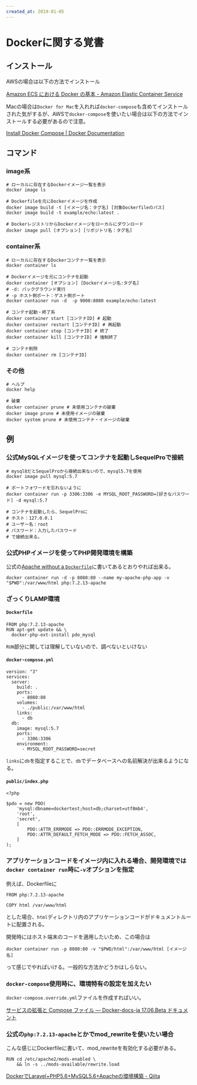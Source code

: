 ```yaml
---
created_at: 2019-01-05
---
```


# Dockerに関する覚書

## インストール

AWSの場合は以下の方法でインストール

[Amazon ECS における Docker の基本 - Amazon Elastic Container Service](https://docs.aws.amazon.com/ja_jp/AmazonECS/latest/developerguide/docker-basics.html)

Macの場合は`Docker for Mac`を入れれば`docker-compose`も含めてインストールされた気がするが、AWSで`docker-compose`を使いたい場合は以下の方法でインストールする必要があるので注意。

[Install Docker Compose | Docker Documentation](https://docs.docker.com/compose/install/)

## コマンド

### image系

```
# ローカルに存在するDockerイメージ一覧を表示
docker image ls

# Dockerfileを元にDockerイメージを作成
docker image build -t [イメージ名：タグ名] [対象Dockerfileのパス]
docker image build -t example/echo:latest .

# DockerレジストリからDockerイメージをローカルにダウンロード
docker image pull [オプション] [リポジトリ名：タグ名]
```

### container系

```
# ローカルに存在するDockerコンテナ一覧を表示
docker container ls

# Dockerイメージを元にコンテナを起動
docker container [オプション] [Dockerイメージ名:タグ名]
# -d: バックグラウンド実行
# -p ホスト側ポート：ゲスト側ポート
docker container run -d  -p 9000:8080 example/echo:latest

# コンテナ起動・終了系
docker container start [コンテナID] # 起動
docker container restart [コンテナID] # 再起動
docker container stop [コンテナID] # 終了
docker container kill [コンテナID] # 強制終了

# コンテナ削除
docker container rm [コンテナID]
```

### その他

```
# ヘルプ
docker help

# 破棄
docker container prune # 未使用コンテナの破棄
docker image prune # 未使用イメージの破棄
docker system prune # 未使用コンテナ・イメージの破棄
```

## 例

### 公式MySQLイメージを使ってコンテナを起動しSequelProで接続

```
# mysql8だとSequelProから接続出来ないので、mysql5.7を使用
docker image pull mysql:5.7

# ポートフォワードを忘れないように
docker container run -p 3306:3306 -e MYSQL_ROOT_PASSWORD=[好きなパスワード] -d mysql:5.7

# コンテナを起動したら、SequelProに
# ホスト：127.0.0.1
# ユーザー名：root
# パスワード：入力したパスワード
# で接続出来る。
```

### 公式PHPイメージを使ってPHP開発環境を構築

公式の[Apache without a `Dockerfile`](https://hub.docker.com/_/php/)に書いてあるとおりやれば出来る。

```
docker container run -d -p 8080:80 --name my-apache-php-app -v "$PWD":/var/www/html php:7.2.13-apache
```

### ざっくりLAMP環境

#### `Dockerfile`

```
FROM php:7.2.13-apache
RUN apt-get update && \
  docker-php-ext-install pdo_mysql
```

`RUN`部分に関しては理解していないので、調べないといけない

#### `docker-compose.yml`

```
version: "3"
services:
  server:
    build: .
    ports:
      - 8080:80
    volumes:
      - ./public:/var/www/html
    links:
      - db
  db:
    image: mysql:5.7
    ports:
      - 3306:3306
    environment:
      - MYSQL_ROOT_PASSWORD=secret
```

`links`に`db`を指定することで、`db`でデータベースへの名前解決が出来るようになる。

#### `public/index.php`

```
<?php

$pdo = new PDO(
    'mysql:dbname=dockertest;host=db;charset=utf8mb4',
    'root',
    'secret',
    [
        PDO::ATTR_ERRMODE => PDO::ERRMODE_EXCEPTION,
        PDO::ATTR_DEFAULT_FETCH_MODE => PDO::FETCH_ASSOC,
    ]
);
```


### アプリケーションコードをイメージ内に入れる場合、開発環境では`docker container run`時に`-v`オプションを指定

例えば、Dockerfileに

```
FROM php:7.2.13-apache

COPY html /var/www/html
```

とした場合、`html`ディレクトリ内のアプリケーションコードがドキュメントルートに配置される。

開発時にはホスト端末のコードを適用したいため、この場合は

```
docker container run -p 8080:80 -v "$PWD/html":/var/www/html [イメージ名]
```

って感じでやればいける。一般的な方法かどうかはしらない。

### `docker-compose`使用時に、環境特有の設定を加えたい

`docker-compose.override.yml`ファイルを作成すればいい。

[サービスの拡張と Compose ファイル — Docker-docs-ja 17.06.Beta ドキュメント](http://docs.docker.jp/compose/extends.html)

### 公式の`php:7.2.13-apache`とかでmod_rewriteを使いたい場合

こんな感じにDockerfileに書いて、mod_rewriteを有効化する必要がある。

```
RUN cd /etc/apache2/mods-enabled \
    && ln -s ../mods-available/rewrite.load
```

[DockerでLaravel+PHP5.6+MySQL5.6+Apacheの環境構築 - Qiita](https://qiita.com/eidera/items/19decbfc290b4776cfc3)
